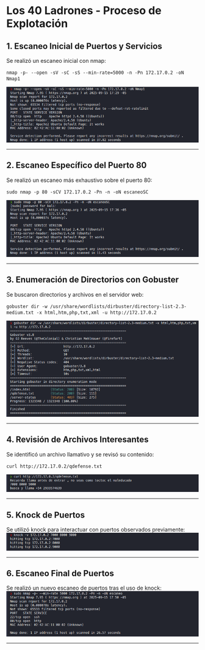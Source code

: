 # Los 40 Ladrones - Proceso de Explotación

## 1. Escaneo Inicial de Puertos y Servicios

Se realizó un escaneo inicial con nmap:
```
nmap -p- --open -sV -sC -sS --min-rate=5000 -n -Pn 172.17.0.2 -oN Nmap1
```
![alt text](nmap.png)

---

## 2. Escaneo Específico del Puerto 80

Se realizó un escaneo más exhaustivo sobre el puerto 80:
```
sudo nmap -p 80 -sCV 172.17.0.2 -Pn -n -oN escaneoSC
```
![alt text](nmap2.png)

---

## 3. Enumeración de Directorios con Gobuster

Se buscaron directorios y archivos en el servidor web:
```
gobuster dir -w /usr/share/wordlists/dirbuster/directory-list-2.3-medium.txt -x html,htm,php,txt,xml -u http://172.17.0.2
```
![alt text](gobuster.png)

---

## 4. Revisión de Archivos Interesantes

Se identificó un archivo llamativo y se revisó su contenido:
```
curl http://172.17.0.2/qdefense.txt
```
![alt text](curl.png)

---

## 5. Knock de Puertos

Se utilizó knock para interactuar con puertos observados previamente:
![alt text](knock.png)

---

## 6. Escaneo Final de Puertos

Se realizó un nuevo escaneo de puertos tras el uso de knock:
![alt text](nmap3.png)

---